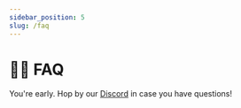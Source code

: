 ```yaml
---
sidebar_position: 5
slug: /faq
---
```


# 🙋‍♀️ FAQ

You're early. Hop by our [Discord](https://discord.gg/xK2WXUv3VG) in case you have questions!
